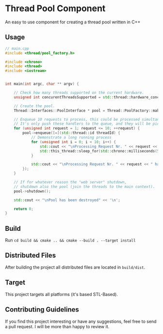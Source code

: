 
# Thread Pool Component

An easy to use component for creating a thread pool written in C++

## Usage

```cpp
// main.cpp
#include <thread/pool_factory.h>

#include <chrono>
#include <thread>
#include <iostream>


int main(int argc, char ** argv) {

    // Check how many threads supported on the current hardware.
    unsigned int concurentThreadsSupported = std::thread::hardware_concurrency();

    // Create the pool.
    Thread::Interfaces::PoolInterface * pool = Thread::PoolFactory::make(concurentThreadsSupported);

    // Enqueue 10 requests to process, this could be processed simultaneously.
    // It's only push these handlers to the queue, and they will be picked up by the next available thread.
    for (unsigned int request = 1; request <= 10; ++request) {
        pool->enqueue([=](std::thread::id threadId) {            
            // Demonstrate a long running process
            for (unsigned int i = 0; i < 10; i++) {
                std::cout << "\nProcessing Request Nr. " << request << " by thread id " << threadId << '\n';
                std::this_thread::sleep_for(std::chrono::milliseconds(500));
            }

            std::cout << "\nProcessing Request Nr. " << request << " has finished!" << '\n';
        });
    }

    // If for whatever reason the "web server" shutdown, 
    // shutdown also the pool (join the threads to the main context).
    pool->shutdown();

    std::cout << "\nPool has been destroyed" << '\n';

    return 0;
}
```

## Build

Run `cd build && cmake .. && cmake --build . --target install`

## Distributed Files

After building the project all distributed files are located in `build/dist`.

## Target

This project targets all platforms (it's based STL-Based).

## Contributing Guidelines

If you find this project interesting or have any suggestions, feel free to send a pull request. I will be more than happy to review it.
